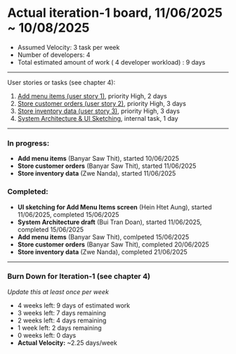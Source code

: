 # Actual iteration-1 board, 11/06/2025 ~ 10/08/2025


* Assumed Velocity: 3 task per week
* Number of developers: 4
* Total estimated amount of work ( 4 developer workload) :  9 days
---
User stories or tasks (see chapter 4):
1. [Add menu items (user story 1)](./user_stories/user_story_04_add_menu_items.md), priority High, 2 days  
2. [Store customer orders (user story 2)](./user_stories/user_story_01_store_customer_orders.md), priority High, 3 days  
3. [Store inventory data (user story 3)](./user_stories/user_story_02_store_inventory_data.md), priority High, 3 days  
4. [System Architecture & UI Sketching](./user_stories/task_architecture_prototype_sketch.md), internal task, 1 day
---
### In progress:
- **Add menu items** (Banyar Saw Thit), started 10/06/2025  
- **Store customer orders** (Banyar Saw Thit), started 11/06/2025  
- **Store inventory data** (Zwe Nanda), started 11/06/2025  

### Completed:
- **UI sketching for Add Menu Items screen** (Hein Htet Aung), started 11/06/2025, completed 15/06/2025  
- **System Architecture draft** (Bui Tran Doan), started 11/06/2025, completed 15/06/2025
- **Add menu items** (Banyar Saw Thit), comlpeted 15/06/2025  
- **Store customer orders** (Banyar Saw Thit), completed 20/06/2025  
- **Store inventory data** (Zwe Nanda), completed 21/06/2025  

---

### Burn Down for Iteration-1 (see chapter 4)
_Update this at least once per week_
- 4 weeks left: 9 days of estimated work
- 3 weeks left: 7 days remaining
- 2 weeks left: 4 days remaining
- 1 week left: 2 days remaining
- 0 weeks left: 0 days
- **Actual Velocity:** ~2.25 days/week

